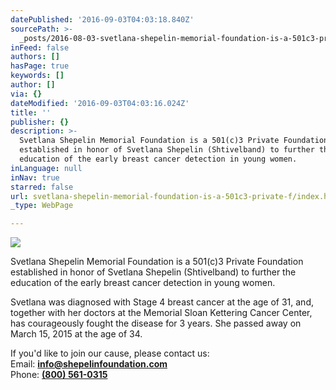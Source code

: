 ```yaml
---
datePublished: '2016-09-03T04:03:18.840Z'
sourcePath: >-
  _posts/2016-08-03-svetlana-shepelin-memorial-foundation-is-a-501c3-private-f.md
inFeed: false
authors: []
hasPage: true
keywords: []
author: []
via: {}
dateModified: '2016-09-03T04:03:16.024Z'
title: ''
publisher: {}
description: >-
  Svetlana Shepelin Memorial Foundation is a 501(c)3 Private Foundation
  established in honor of Svetlana Shepelin (Shtivelband) to further the
  education of the early breast cancer detection in young women.
inLanguage: null
inNav: true
starred: false
url: svetlana-shepelin-memorial-foundation-is-a-501c3-private-f/index.html
_type: WebPage

---
```

![](https://the-grid-user-content.s3-us-west-2.amazonaws.com/69d51e86-8f84-46df-91b2-7bf6823e34d0.jpg)

Svetlana Shepelin Memorial Foundation is a 501(c)3 Private Foundation established in honor of Svetlana Shepelin (Shtivelband) to further the education of the early breast cancer detection in young women.

Svetlana was diagnosed with Stage 4 breast cancer at the age of 31, and, together with her doctors at the Memorial Sloan Kettering Cancer Center, has courageously fought the disease for 3 years. She passed away on March 15, 2015 at the age of 34\.

If you'd like to join our cause, please contact us:  
Email: **[info@shepelinfoundation.com][0]**  
Phone: **[(800) 561-0315][1]**

[0]: mailto:info@shepelinfoundation.org
[1]: tel:8005610315